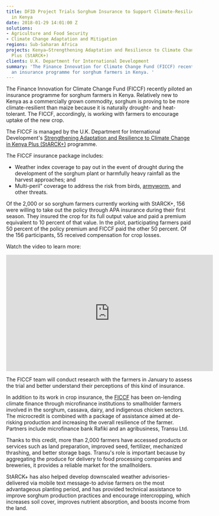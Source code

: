 ```yaml
---
title: DFID Project Trials Sorghum Insurance to Support Climate-Resilient Farming
  in Kenya
date: 2018-01-29 14:01:00 Z
solutions:
- Agriculture and Food Security
- Climate Change Adaptation and Mitigation
regions: Sub-Saharan Africa
projects: Kenya—Strengthening Adaptation and Resilience to Climate Change in Kenya
  Plus (StARCK+)
clients: U.K. Department for International Development
summary: 'The Finance Innovation for Climate Change Fund (FICCF) recently piloted
  an insurance programme for sorghum farmers in Kenya. '
---
```


The Finance Innovation for Climate Change Fund (FICCF) recently piloted an insurance programme for sorghum farmers in Kenya. Relatively new to Kenya as a commercially grown commodity, sorghum is proving to be more climate-resilient than maize because it is naturally drought- and heat-tolerant. The FICCF, accordingly, is working with farmers to encourage uptake of the new crop.

The FICCF is managed by the U.K. Department for International Development's [Strengthening Adaptation and Resilience to Climate Change in Kenya Plus (StARCK+)](https://www.dai.com/our-work/projects/kenya-strengthening-adaptation-and-resilience-climate-change-kenya-plus-starck) programme.

The FICCF insurance package includes:

* Weather index coverage to pay out in the event of drought during the development of the sorghum plant or harmfully heavy rainfall as the harvest approaches; and 
* Multi-peril" coverage to address the risk from birds, [armyworm](https://dai-global-digital.com/apply-now-rfp-for-an-innovative-partner-to-fight-fall-armyworm.html), and other threats. 

Of the 2,000 or so sorghum farmers currently working with StARCK+, 156 were willing to take out the policy through APA insurance during their first season. They insured the crop for its full output value and paid a premium equivalent to 10 percent of that value. In the pilot, participating farmers paid 50 percent of the policy premium and FICCF paid the other 50 percent. Of the 156 participants, 55 received compensation for crop losses.

Watch the video to learn more: 

<iframe width="560" height="315" src="https://www.youtube.com/embed/up2TG9eqT0E" frameborder="0" allow="autoplay; encrypted-media" allowfullscreen></iframe>

The FICCF team will conduct research with the farmers in January to assess the trial and better understand their perceptions of this kind of insurance.

In addition to its work in crop insurance, the [FICCF](http://ficcf.com/index.php/h/about) has been on-lending climate finance through microfinance institutions to smallholder farmers involved in the sorghum, cassava, dairy, and indigenous chicken sectors. The microcredit is combined with a package of assistance aimed at de-risking production and increasing the overall resilience of the farmer. Partners include microfinance bank Rafiki and an agribusiness, Transu Ltd. 

Thanks to this credit, more than 2,000 farmers have accessed products or services such as land preparation, improved seed, fertilizer, mechanized thrashing, and better storage bags. Transu's role is important because by aggregating the produce for delivery to food processing companies and breweries, it provides a reliable market for the smallholders. 
 
StARCK+ has also helped develop downscaled weather advisories-delivered via mobile text message-to advise farmers on the most advantageous planting period, and has provided technical assistance to improve sorghum production practices and encourage intercropping, which increases soil cover, improves nutrient absorption, and boosts income from the land.